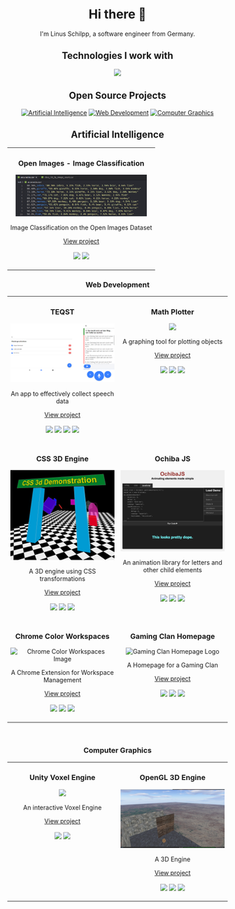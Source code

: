 <div align="center">

# Hi there 👋

I'm Linus Schilpp, a software engineer from Germany.

<!--
[![Portfolio](https://img.shields.io/badge/Portfolio-orange?style=for-the-badge)](https://lischilpp.github.io)
[![LinkedIn](https://img.shields.io/badge/LinkedIn-blue?style=for-the-badge)](https://www.linkedin.com/in/linus-schilpp-92b351281)-->


## Technologies I work with
[![](https://skillicons.dev/icons?i=py,pytorch,tensorflow,anaconda,opencv,sklearn,unity,cs,cpp,html,css,sass,js,ts,nodejs,angular,react,jquery,regex,postman,vscode,apple,linux,ubuntu,arch,windows,docker,git,github,gitlab,latex,md,java,php,laravel,mysql,sqlite,raspberrypi,ros)](https://skillicons.dev)
<!--
## Statistics

<p>
  <img height=200 align="center" src="https://github-readme-stats.vercel.app/api?username=lischilpp&show_icons=true&theme=transparent&hide_rank=true&include_all_commits=false&disable_animations=true" />&nbsp;&nbsp;&nbsp;
  <img height=200 align="center" src="https://github-readme-stats.vercel.app/api/top-langs/?username=lischilpp&theme=transparent&layout=compact&langs_count=8&disable_animations=true" />
</p>


</div>
-->


## Open Source Projects
[![Artificial Intelligence](https://img.shields.io/badge/-Artificial_Intelligence-000000?style=for-the-badge)](#artificial-intelligence)
[![Web Development](https://img.shields.io/badge/-Web_Development-3E7CC2?style=for-the-badge)](#web-development)
[![Computer Graphics](https://img.shields.io/badge/-Computer_Graphics-008000?style=for-the-badge)](#computer-graphics)

## Artificial Intelligence
<table align="center">
  <tr>
    <td align="center" valign="top">
      <h3>Open Images - Image Classification</h3>
      <img src="https://github.com/lischilpp/open-images-image-classification/blob/main/screenshots/script7.png?raw=true" alt="TEQST Image" width="300">
      <br>
      <p>Image Classification on the Open Images Dataset</p>
      <a href="https://github.com/lischilpp/open-images-image-classification" target="_blank">View project</a>
      <br><br>
      <img src="https://img.shields.io/badge/Python-3776AB?logo=python&logoColor=white">
      <img src="https://img.shields.io/badge/TensorFlow-FF6F00?logo=tensorflow&logoColor=white">
      <br><br>
    </td>
  </tr>
</table>

### Web Development
<table align="center">
  <tr>
    <td align="center" valign="top">
      <h3>TEQST</h3>
      <img src="https://github.com/lischilpp/lischilpp.github.io/blob/main/res/img/teqst.png?raw=true" alt="TEQST Image" width="300">
      <br>
      <p>An app to effectively collect speech data</p>
      <a href="https://github.com/TEQST" target="_blank">View project</a>
      <br><br>
      <img src="https://img.shields.io/badge/HTML-E34F26?logo=html5&logoColor=white">
      <img src="https://img.shields.io/badge/Sass-CC6699?logo=sass&logoColor=white">
      <img src="https://img.shields.io/badge/TypeScript-3178C6?logo=typescript&logoColor=white">
      <img src="https://img.shields.io/badge/Angular-DD0031?logo=angular&logoColor=white">
      <br><br>
    </td>
    <td align="center" valign="top" width="50%">
      <h3>Math Plotter</h3>
      <img src="https://github.com/lischilpp/math-plotter/blob/master/img/screenshot1.png?raw=true" width="300">
      <br>
      <p>A graphing tool for plotting objects</p>
      <a href="https://github.com/lischilpp/math-plotter" target="_blank">View project</a>
      <br><br>
      <img src="https://img.shields.io/badge/HTML-E34F26?logo=html5&logoColor=white">
      <img src="https://img.shields.io/badge/CSS-1572B6?logo=css3&logoColor=white">
      <img src="https://img.shields.io/badge/JavaScript-F7DF1E?logo=javascript&logoColor=black">
      <br><br>
    </td>
  </tr>
  <tr>
    <td align="center" valign="top" width="50%">
      <h3>CSS 3D Engine</h3>
      <img src="https://github.com/lischilpp/css-3d-engine/blob/master/screenshot.png?raw=true" alt="CSS 3D Engine Image" width="300">
      <br>
      <p>A 3D engine using CSS transformations</p>
      <a href="https://github.com/lischilpp/css-3d-engine" target="_blank">View project</a>
      <br><br>
      <img src="https://img.shields.io/badge/HTML-E34F26?logo=html5&logoColor=white">
      <img src="https://img.shields.io/badge/CSS-1572B6?logo=css3&logoColor=white">
      <img src="https://img.shields.io/badge/JavaScript-F7DF1E?logo=javascript&logoColor=black">
      <br><br>
    </td>
    <td align="center" valign="top" width="50%">
      <h3>Ochiba JS</h3>
      <img src="https://github.com/lischilpp/ochiba-js/blob/main/res/demo-screenshot.png?raw=true" alt="Ochiba JS Logo" width="300">
      <br>
      <p>An animation library for letters and other child elements</p>
      <a href="https://github.com/lischilpp/ochiba-js" target="_blank">View project</a>
      <br><br>
      <img src="https://img.shields.io/badge/HTML-E34F26?logo=html5&logoColor=white">
      <img src="https://img.shields.io/badge/CSS-1572B6?logo=css3&logoColor=white">
      <img src="https://img.shields.io/badge/JavaScript-F7DF1E?logo=javascript&logoColor=black">
      <br><br>
    </td>
  </tr>
  <tr>
    <td align="center" valign="top" width="50%">
      <h3>Chrome Color Workspaces</h3>
      <img src="https://github.com/lischilpp/chrome-color-workspaces/raw/master/screenshot.png?raw=true" alt="Chrome Color Workspaces Image" width="300">
      <br>
      <p>A Chrome Extension for Workspace Management</p>
      <a href="https://github.com/lischilpp/chrome-color-workspaces" target="_blank">View project</a>
      <br><br>
      <img src="https://img.shields.io/badge/HTML-E34F26?logo=html5&logoColor=white">
      <img src="https://img.shields.io/badge/CSS-1572B6?logo=css3&logoColor=white">
      <img src="https://img.shields.io/badge/JavaScript-F7DF1E?logo=javascript&logoColor=black">
      <br><br>
    </td>
    <td align="center" valign="top" width="50%">
      <h3>Gaming Clan Homepage</h3>
      <img src="https://github.com/lischilpp/gaming-clan-homepage/blob/main/screenshots/screenshot.png?raw=true" alt="Gaming Clan Homepage Logo" width="300">
      <br>
      <p>A Homepage for a Gaming Clan</p>
      <a href="https://github.com/lischilpp/gaming-clan-homepage" target="_blank">View project</a>
      <br><br>
      <img src="https://img.shields.io/badge/HTML-E34F26?logo=html5&logoColor=white">
      <img src="https://img.shields.io/badge/CSS-1572B6?logo=css3&logoColor=white">
      <img src="https://img.shields.io/badge/JavaScript-F7DF1E?logo=javascript&logoColor=black">
      <br><br>
    </td>
  </tr>
</table>
<br>

### Computer Graphics
<table align="center">
  <tr>
    <td align="center" valign="top" width="50%">
      <h3>Unity Voxel Engine</h3>
      <img src="https://github.com/lischilpp/unity-voxel-engine/blob/master/screenshots/screenshot1.png?raw=true" width="300">        <br>
      <p>An interactive Voxel Engine</p>
      <a href="https://github.com/lischilpp/unity-voxel-engine" target="_blank">View project</a>
      <br><br>
      <img src="https://img.shields.io/badge/Unity-000000?logo=unity&logoColor=white">
      <img src="https://img.shields.io/badge/C%23-239120?logo=c-sharp&logoColor=white">
      <br><br>
    </td>
    <td align="center" valign="top" width="50%">
      <h3>OpenGL 3D Engine</h3>
      <img src="https://github.com/lischilpp/lischilpp.github.io/blob/main/res/img/opengl_3d_engine.png?raw=true" alt="OpenGL 3D Engine Image" width="300">
      <br>
      <p>A 3D Engine</p>
      <a href="https://github.com/lischilpp/opengl-3d-engine" target="_blank">View project</a>
      <br><br>
      <img src="https://img.shields.io/badge/C%2B%2B-00599C?logo=cplusplus&logoColor=white">
      <img src="https://img.shields.io/badge/OpenGL-FFFFFF?logo=opengl&logoColor=black">
      <img src="https://img.shields.io/badge/GLFW-000000?logo=glfw&logoColor=white">
      <br><br>
    </td>
  </tr>
</table>
